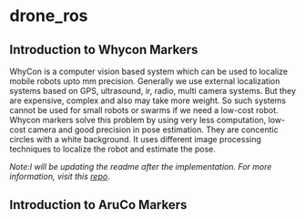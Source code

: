 # drone_ros

## Introduction to Whycon Markers
WhyCon is a computer vision based system which can be used to localize mobile robots upto mm precision. Generally we use external localization systems based on GPS, ultrasound, ir, radio, multi camera systems. But they are expensive, complex and also may take more weight. So such systems cannot be used for small robots or swarms if we need a low-cost robot. 
Whycon markers solve this problem by using very less computation, low-cost camera and good precision in pose estimation. They are concentic circles with  a white background. It uses different image processing techniques to localize the robot and estimate the pose.

[](img/whycon.png)

*Note:I will be updating the readme after the implementation. For more information, visit this [repo](https://github.com/lrse/whycon).*





## Introduction to AruCo Markers
